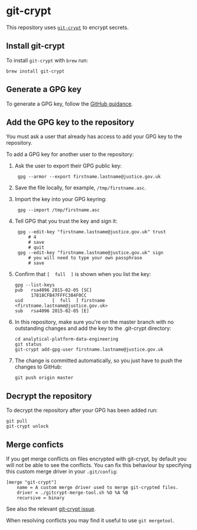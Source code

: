 # git-crypt

This repository uses [`git-crypt`](https://github.com/AGWA/git-crypt) to encrypt secrets.

## Install git-crypt

To install `git-crypt` with `brew` run:

    brew install git-crypt

## Generate a GPG key

To generate a GPG key, follow the [GitHub guidance](https://help.github.com/en/github/authenticating-to-github/generating-a-new-gpg-key#generating-a-gpg-key).

## Add the GPG key to the repository

You must ask a user that already has access to add your GPG key to the repository.

To add a GPG key for another user to the repository:

1. Ask the user to export their GPG public key:
   
        gpg --armor --export firstname.lastname@justice.gov.uk
   
2. Save the file locally, for example, `/tmp/firstname.asc`.
   
3. Import the key into your GPG keyring:
   
        gpg --import /tmp/firstname.asc
   
4. Tell GPG that you trust the key and sign it:

        gpg --edit-key "firstname.lastname@justice.gov.uk" trust
            # 4
            # save
            # quit
        gpg --edit-key "firstname.lastname@justice.gov.uk" sign
            # you will need to type your own passphrase
            # save

5. Confirm that `[  full  ]` is shown when you list the key:

       gpg --list-keys
       pub   rsa4096 2015-02-05 [SC]
             17818CFB47FFFC384F0CC
       uid           [  full  ] firstname  <firstname.lastname@justice.gov.uk>
       sub   rsa4096 2015-02-05 [E]

6. In this repository, make sure you're on the master branch with no outstanding changes and add the key to the .git-crypt directory:

       cd analytical-platform-data-engineering
       git status
       git-crypt add-gpg-user firstname.lastname@justice.gov.uk

7. The change is committed automatically, so you just have to push the changes to GitHub:

       git push origin master

## Decrypt the repository

To decrypt the repository after your GPG has been added run:

    git pull
    git-crypt unlock

## Merge conficts

If you get merge conflicts on files encrypted with git-crypt, by default you will not be able to see the conflicts. You can fix this behaviour by specifying this custom merge driver in your `.git/config`:

    [merge "git-crypt"]
        name = A custom merge driver used to merge git-crypted files.
        driver = ./gitcrypt-merge-tool.sh %O %A %B
        recursive = binary

See also the relevant [git-crypt issue](https://github.com/AGWA/git-crypt/issues/140#issuecomment-361031719).

When resolving conflicts you may find it useful to use `git mergetool`.
